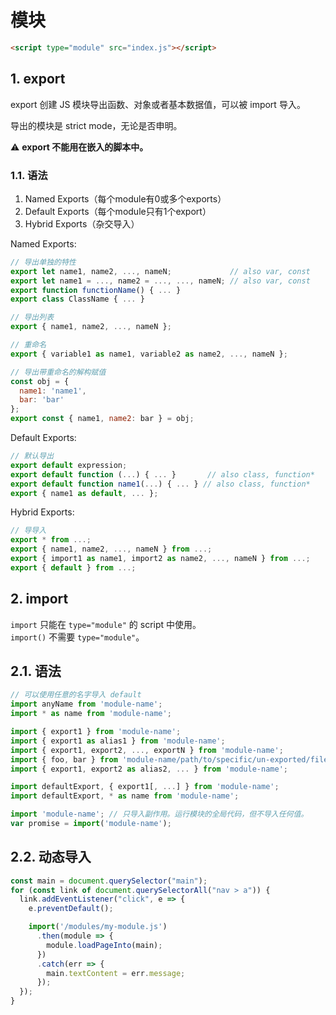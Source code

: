 # 模块

```html
<script type="module" src="index.js"></script>
```

## 1. export

export 创建 JS 模块导出函数、对象或者基本数据值，可以被 import 导入。

导出的模块是 strict mode，无论是否申明。

:warning: **export 不能用在嵌入的脚本中。**

### 1.1. 语法

1. Named Exports（每个module有0或多个exports）
2. Default Exports（每个module只有1个export）
3. Hybrid Exports（杂交导入）

Named Exports:

```js
// 导出单独的特性
export let name1, name2, ..., nameN;             // also var, const
export let name1 = ..., name2 = ..., ..., nameN; // also var, const
export function functionName() { ... }
export class ClassName { ... }

// 导出列表
export { name1, name2, ..., nameN };

// 重命名
export { variable1 as name1, variable2 as name2, ..., nameN };

// 导出带重命名的解构赋值
const obj = {
  name1: 'name1',
  bar: 'bar'
};
export const { name1, name2: bar } = obj;
```

Default Exports:

```js
// 默认导出
export default expression;
export default function (...) { ... }       // also class, function*
export default function name1(...) { ... } // also class, function*
export { name1 as default, ... };
```

Hybrid Exports:

```js
// 导导入
export * from ...;
export { name1, name2, ..., nameN } from ...;
export { import1 as name1, import2 as name2, ..., nameN } from ...;
export { default } from ...;
```

## 2. import

`import` 只能在 `type="module"` 的 script 中使用。  
`import()` 不需要 `type="module"`。  

## 2.1. 语法

```js
// 可以使用任意的名字导入 default
import anyName from 'module-name';
import * as name from 'module-name';

import { export1 } from 'module-name';
import { export1 as alias1 } from 'module-name';
import { export1, export2, ..., exportN } from 'module-name';
import { foo, bar } from 'module-name/path/to/specific/un-exported/file';
import { export1, export2 as alias2, ... } from 'module-name';

import defaultExport, { export1[, ...] } from 'module-name';
import defaultExport, * as name from 'module-name';

import 'module-name'; // 只导入副作用。运行模块的全局代码，但不导入任何值。
var promise = import('module-name');
```

## 2.2. 动态导入

```js
const main = document.querySelector("main");
for (const link of document.querySelectorAll("nav > a")) {
  link.addEventListener("click", e => {
    e.preventDefault();

    import('/modules/my-module.js')
      .then(module => {
        module.loadPageInto(main);
      })
      .catch(err => {
        main.textContent = err.message;
      });
  });
}
```
